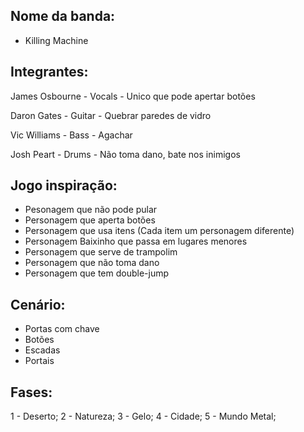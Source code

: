 ## Nome da banda:

- Killing Machine

## Integrantes:

James Osbourne - Vocals - Unico que pode apertar botões

Daron Gates - Guitar - Quebrar paredes de vidro

Vic Williams - Bass - Agachar

Josh Peart - Drums - Não toma dano, bate nos inimigos

## Jogo inspiração:

- Pesonagem que não pode pular
- Personagem que aperta botões
- Personagem que usa itens (Cada item um personagem diferente)
- Personagem Baixinho que passa em lugares menores
- Personagem que serve de trampolim
- Personagem que não toma dano
- Personagem que tem double-jump

## Cenário:

- Portas com chave
- Botões
- Escadas
- Portais

## Fases:

1 - Deserto;
2 - Natureza;
3 - Gelo;
4 - Cidade;
5 - Mundo Metal;
